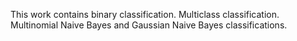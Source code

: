 This work contains binary classification. Multiclass classification. Multinomial Naive Bayes and Gaussian Naive Bayes classifications.
